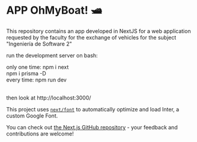 # APP OhMyBoat! 🛥️

This repository contains an app developed in NextJS for a web application requested by the faculty for the exchange of vehicles for the subject "Ingeniería de Software 2"


run the development server on bash:
<div>
 
<div>only one time: npm i next
 <div>npm i prisma -D</div>
<div>

<div>every time: npm run dev</div>
<br>

then look at http://localhost:3000/

This project uses [`next/font`](https://nextjs.org/docs/basic-features/font-optimization) to automatically optimize and load Inter, a custom Google Font.

You can check out [the Next.js GitHub repository](https://github.com/vercel/next.js/) - your feedback and contributions are welcome!



 
